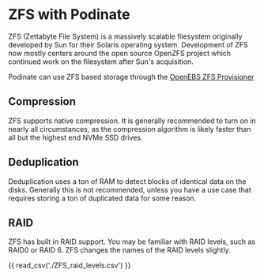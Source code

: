 # ZFS with Podinate
ZFS (Zettabyte File System) is a massively scalable filesystem originally developed by Sun for their Solaris operating system. Development of ZFS now mostly centers around the open source OpenZFS project which continued work on the filesystem after Sun's acquisition. 

Podinate can use ZFS based storage through the [OpenEBS ZFS Provisioner](https://github.com/openebs/zfs-localpv)


## Compression
ZFS supports native compression. It is generally recommended to turn on in nearly all circumstances, as the compression algorithm is likely faster than all but the highest end NVMe SSD drives. 

## Deduplication
Deduplication uses a ton of RAM to detect blocks of identical data on the disks. Generally this is not recommended, unless you have a use case that requires storing a ton of duplicated data for some reason. 

## RAID
ZFS has built in RAID support. You may be familiar with RAID levels, such as RAID0 or RAID 6. ZFS changes the names of the RAID levels slightly. 

{{ read_csv('./ZFS_raid_levels.csv') }}